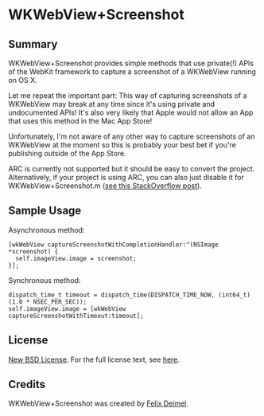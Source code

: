 # WKWebView+Screenshot

Summary
-------

WKWebView+Screenshot provides simple methods that use private(!) APIs of the WebKit framework to capture a screenshot of a WKWebView running on OS X.

Let me repeat the important part: This way of capturing screenshots of a WKWebView may break at any time since it's using private and undocumented APIs! It's also very likely that Apple would not allow an App that uses this method in the Mac App Store!

Unfortunately, I'm not aware of any other way to capture screenshots of an WKWebView at the moment so this is probably your best bet if you're publishing outside of the App Store.

ARC is currently not supported but it should be easy to convert the project. Alternatively, if your project is using ARC, you can also just disable it for WKWebView+Screenshot.m ([see this StackOverflow post](http://stackoverflow.com/questions/6646052)).

Sample Usage
------------

Asynchronous method:
```
[wkWebView captureScreenshotWithCompletionHandler:^(NSImage *screenshot) {
  self.imageView.image = screenshot;
}];
```

 Synchronous method:
```
dispatch_time_t timeout = dispatch_time(DISPATCH_TIME_NOW, (int64_t)(1.0 * NSEC_PER_SEC));
self.imageView.image = [wkWebView captureScreenshotWithTimeout:timeout];
```

License
-------

[New BSD License](http://en.wikipedia.org/wiki/BSD_licenses). For the full license text, see [here](https://raw.github.com/LemonMojo/WKWebView-Screenshot/master/LICENSE).

Credits
-------
WKWebView+Screenshot was created by [Felix Deimel](https://github.com/LemonMojo).<br />
